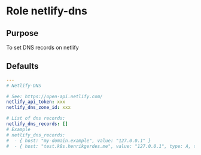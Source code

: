# Role netlify-dns

## Purpose
To set DNS records on netlify


## Defaults
```yml
---
# Netlify-DNS

# See: https://open-api.netlify.com/
netlify_api_token: xxx
netlify_dns_zone_id: xxx

# List of dns records:
netlify_dns_records: []
# Example
# netlify_dns_records:
#  - { host: "my-domain.example", value: "127.0.0.1" }
#  - { host: "test.k8s.henrikgerdes.me", value: "127.0.0.1", type: A, ttl: 3600 }

```

